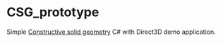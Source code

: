 CSG_prototype
=============
Simple [Constructive solid geometry](https://en.wikipedia.org/wiki/Constructive_solid_geometry) C# with Direct3D demo application.